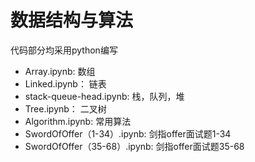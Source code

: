 # 数据结构与算法
代码部分均采用python编写
- Array.ipynb: 数组
- Linked.ipynb： 链表
- stack-queue-head.ipynb: 栈，队列，堆
- Tree.ipynb： 二叉树
- Algorithm.ipynb: 常用算法
- SwordOfOffer（1-34）.ipynb: 剑指offer面试题1-34
- SwordOfOffer（35-68）.ipynb: 剑指offer面试题35-68